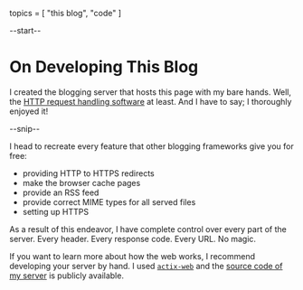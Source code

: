 topics = [ "this blog", "code" ]

--start--

# On Developing This Blog

I created the blogging server that hosts this page with my bare hands.
Well, the [HTTP request handling software](https://github.com/MarcelGarus/server) at least.
And I have to say; I thoroughly enjoyed it!

--snip--

I head to recreate every feature that other blogging frameworks give you for free:

* providing HTTP to HTTPS redirects
* make the browser cache pages
* provide an RSS feed
* provide correct MIME types for all served files
* setting up HTTPS

As a result of this endeavor, I have complete control over every part of the server.
Every header.
Every response code.
Every URL.
No magic.

If you want to learn more about how the web works, I recommend developing your server by hand.
I used [`actix-web`](https://crates.io/crates/actix-web) and the [source code of my server](https://github.com/MarcelGarus/server) is publicly available.
